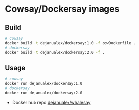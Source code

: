 # Cowsay/Dockersay images

## Build
```bash
# cowsay
docker build -t dejanualex/dockersay:1.0 -f cowDockerfile .
# dockersay
docker build -t dejanualex/dockersay:2.0 -f .
```

## Usage
```bash
# cowsay
docker run dejanualex/dockersay:1.0
# dockersay
docker run dejanualex/dockersay:2.0
```

* Docker hub repo [dejanualex/whalesay](https://hub.docker.com/r/dejanualex/dockersay)